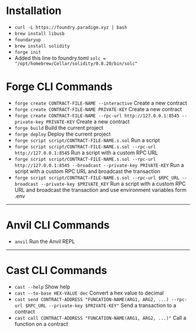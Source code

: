# Installation
- `curl -L https://foundry.paradigm.xyz | bash`
- `brew install libusb`
- `foundaryup`
- `brew install solidity`
- `forge init`
- Added this line to foundry.toml `solc = "/opt/homebrew/Cellar/solidity/0.8.20/bin/solc"`

# Forge CLI Commands

- `forge create CONTRACT-FILE-NAME --interactive` Create a new contract
- `forge create CONTRACT-FILE-NAME PRIVATE-KEY`  Create a new contract
- `forge create CONTRACT-FILE-NAME --rpc-url http://127.0.0.1:8545 --private-key PRIVATE-KEY`  Create a new contract
- `forge build`  Build the current project
- `forge deploy`  Deploy the current project
- `forge script script/CONTRACT-FILE-NAME.s.sol`  Run a script
- `forge script script/CONTRACT-FILE-NAME.s.sol --rpc-url http://127.0.0.1:8545`  Run a script with a custom RPC URL 
- `forge script script/CONTRACT-FILE-NAME.s.sol --rpc-url http://127.0.0.1:8545 --broadcast --private-key PRIVATE-KEY`  Run a script with a custom RPC URL and broadcast the transaction
- `forge script script/CONTRACT-FILE-NAME.s.sol --rpc-url $RPC_URL --broadcast --private-key $PRIVATE_KEY` Run a script with a custom RPC URL and broadcast the transaction and use environment variables form .env

---

# Anvil CLI Commands

- `anvil`  Run the Anvil REPL

---

# Cast CLI Commands

- `cast --help`  Show help
- `cast --to-base HEX-VALUE dec` Convert a hex value to decimal
- `cast send CONTRACT-ADDRESS "FUNCATION-NAME(ARG1, ARG2, ...) --rpc-url $RPC_URL --private-key $PRIVATE-KEY"`  Send a transaction to a contract
- `cast call CONTRACT-ADDRESS "FUNCATION-NAME(ARG1, ARG2, ...)"`  Call a function on a contract 